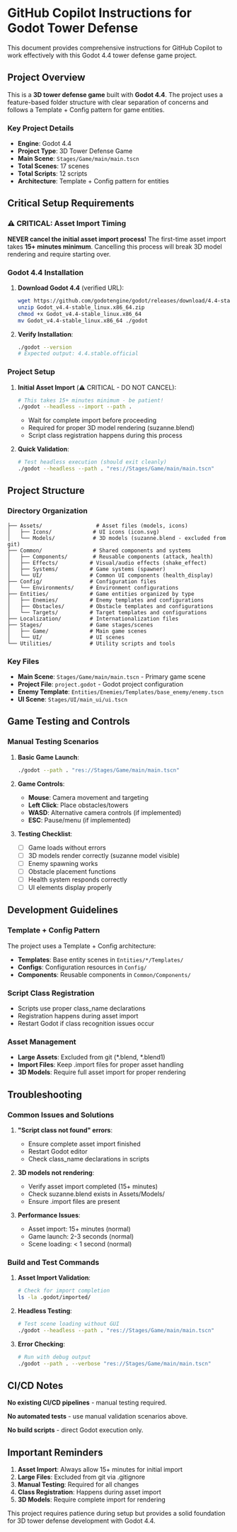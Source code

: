 # GitHub Copilot Instructions for Godot Tower Defense

This document provides comprehensive instructions for GitHub Copilot to work effectively with this Godot 4.4 tower defense game project.

## Project Overview

This is a **3D tower defense game** built with **Godot 4.4**. The project uses a feature-based folder structure with clear separation of concerns and follows a Template + Config pattern for game entities.

### Key Project Details
- **Engine**: Godot 4.4
- **Project Type**: 3D Tower Defense Game
- **Main Scene**: `Stages/Game/main/main.tscn`
- **Total Scenes**: 17 scenes
- **Total Scripts**: 12 scripts
- **Architecture**: Template + Config pattern for entities

## Critical Setup Requirements

### ⚠️ CRITICAL: Asset Import Timing
**NEVER cancel the initial asset import process!** The first-time asset import takes **15+ minutes minimum**. Cancelling this process will break 3D model rendering and require starting over.

### Godot 4.4 Installation

1. **Download Godot 4.4** (verified URL):
   ```bash
   wget https://github.com/godotengine/godot/releases/download/4.4-stable/Godot_v4.4-stable_linux.x86_64.zip
   unzip Godot_v4.4-stable_linux.x86_64.zip
   chmod +x Godot_v4.4-stable_linux.x86_64
   mv Godot_v4.4-stable_linux.x86_64 ./godot
   ```

2. **Verify Installation**:
   ```bash
   ./godot --version
   # Expected output: 4.4.stable.official
   ```

### Project Setup

1. **Initial Asset Import** (⚠️ CRITICAL - DO NOT CANCEL):
   ```bash
   # This takes 15+ minutes minimum - be patient!
   ./godot --headless --import --path .
   ```
   - Wait for complete import before proceeding
   - Required for proper 3D model rendering (suzanne.blend)
   - Script class registration happens during this process

2. **Quick Validation**:
   ```bash
   # Test headless execution (should exit cleanly)
   ./godot --headless --path . "res://Stages/Game/main/main.tscn"
   ```

## Project Structure

### Directory Organization
```
├── Assets/                 # Asset files (models, icons)
│   ├── Icons/             # UI icons (icon.svg)
│   └── Models/            # 3D models (suzanne.blend - excluded from git)
├── Common/                # Shared components and systems
│   ├── Components/        # Reusable components (attack, health)
│   ├── Effects/          # Visual/audio effects (shake_effect)
│   ├── Systems/          # Game systems (spawner)
│   └── UI/               # Common UI components (health_display)
├── Config/               # Configuration files
│   └── Environments/     # Environment configurations
├── Entities/             # Game entities organized by type
│   ├── Enemies/          # Enemy templates and configurations
│   ├── Obstacles/        # Obstacle templates and configurations
│   └── Targets/          # Target templates and configurations
├── Localization/         # Internationalization files
├── Stages/               # Game stages/scenes
│   ├── Game/             # Main game scenes
│   └── UI/               # UI scenes
└── Utilities/            # Utility scripts and tools
```

### Key Files
- **Main Scene**: `Stages/Game/main/main.tscn` - Primary game scene
- **Project File**: `project.godot` - Godot project configuration
- **Enemy Template**: `Entities/Enemies/Templates/base_enemy/enemy.tscn`
- **UI Scene**: `Stages/UI/main_ui/ui.tscn`

## Game Testing and Controls

### Manual Testing Scenarios

1. **Basic Game Launch**:
   ```bash
   ./godot --path . "res://Stages/Game/main/main.tscn"
   ```

2. **Game Controls**:
   - **Mouse**: Camera movement and targeting
   - **Left Click**: Place obstacles/towers
   - **WASD**: Alternative camera controls (if implemented)
   - **ESC**: Pause/menu (if implemented)

3. **Testing Checklist**:
   - [ ] Game loads without errors
   - [ ] 3D models render correctly (suzanne model visible)
   - [ ] Enemy spawning works
   - [ ] Obstacle placement functions
   - [ ] Health system responds correctly
   - [ ] UI elements display properly

## Development Guidelines

### Template + Config Pattern
The project uses a Template + Config architecture:
- **Templates**: Base entity scenes in `Entities/*/Templates/`
- **Configs**: Configuration resources in `Config/`
- **Components**: Reusable components in `Common/Components/`

### Script Class Registration
- Scripts use proper class_name declarations
- Registration happens during asset import
- Restart Godot if class recognition issues occur

### Asset Management
- **Large Assets**: Excluded from git (*.blend, *.blend1)
- **Import Files**: Keep .import files for proper asset handling
- **3D Models**: Require full asset import for proper rendering

## Troubleshooting

### Common Issues and Solutions

1. **"Script class not found" errors**:
   - Ensure complete asset import finished
   - Restart Godot editor
   - Check class_name declarations in scripts

2. **3D models not rendering**:
   - Verify asset import completed (15+ minutes)
   - Check suzanne.blend exists in Assets/Models/
   - Ensure .import files are present

3. **Performance Issues**:
   - Asset import: 15+ minutes (normal)
   - Game launch: 2-3 seconds (normal)
   - Scene loading: < 1 second (normal)

### Build and Test Commands

1. **Asset Import Validation**:
   ```bash
   # Check for import completion
   ls -la .godot/imported/
   ```

2. **Headless Testing**:
   ```bash
   # Test scene loading without GUI
   ./godot --headless --path . "res://Stages/Game/main/main.tscn"
   ```

3. **Error Checking**:
   ```bash
   # Run with debug output
   ./godot --path . --verbose "res://Stages/Game/main/main.tscn"
   ```

## CI/CD Notes

**No existing CI/CD pipelines** - manual testing required.

**No automated tests** - use manual validation scenarios above.

**No build scripts** - direct Godot execution only.

## Important Reminders

1. **Asset Import**: Always allow 15+ minutes for initial import
2. **Large Files**: Excluded from git via .gitignore
3. **Manual Testing**: Required for all changes
4. **Class Registration**: Happens during asset import
5. **3D Models**: Require complete import for rendering

This project requires patience during setup but provides a solid foundation for 3D tower defense development with Godot 4.4.